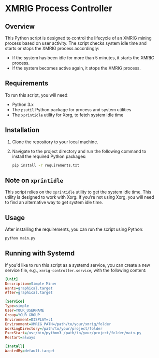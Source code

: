 # XMRIG Process Controller

## Overview

This Python script is designed to control the lifecycle of an XMRIG mining process based on user activity. The script checks system idle time and starts or stops the XMRIG process accordingly:

- If the system has been idle for more than 5 minutes, it starts the XMRIG process.
- If the system becomes active again, it stops the XMRIG process.

## Requirements

To run this script, you will need:

- Python 3.x
- The `psutil` Python package for process and system utilities
- The `xprintidle` utility for Xorg, to fetch system idle time

## Installation

1. Clone the repository to your local machine.
2. Navigate to the project directory and run the following command to install the required Python packages:

    ```bash
    pip install -r requirements.txt
    ```

## Note on `xprintidle`

This script relies on the `xprintidle` utility to get the system idle time. This utility is designed to work with Xorg. If you're not using Xorg, you will need to find an alternative way to get system idle time.

## Usage

After installing the requirements, you can run the script using Python:

```bash
python main.py
```

## Running with Systemd

If you'd like to run this script as a systemd service, you can create a new service file, e.g., `xmrig-controller.service`, with the following content:

```ini
[Unit]
Description=Simple Miner
Wants=graphical.target
After=graphical.target

[Service]
Type=simple
User=YOUR_USERNAME
Group=YOUR_GROUP
Environment=DISPLAY=:1
Environment=XMRIG_PATH=/path/to/your/xmrig/folder
WorkingDirectory=/path/to/your/project/folder
ExecStart=/usr/bin/python3 /path/to/your/project/folder/main.py
Restart=always

[Install]
WantedBy=default.target
```


